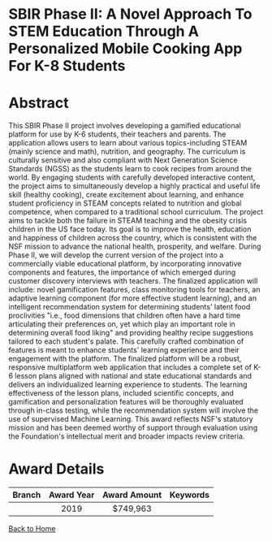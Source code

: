 
SBIR Phase II: A Novel Approach To STEM Education Through A Personalized Mobile Cooking App For K-8 Students
============================================================================================================

# Abstract


This SBIR Phase II project involves developing a gamified educational platform for use by K-6 students, their teachers and parents. The application allows users to learn about various topics-including STEAM (mainly science and math), nutrition, and geography. The curriculum is culturally sensitive and also compliant with Next Generation Science Standards (NGSS) as the students learn to cook recipes from around the world. By engaging students with carefully developed interactive content, the project aims to simultaneously develop a highly practical and useful life skill (healthy cooking), create excitement about learning, and enhance student proficiency in STEAM concepts related to nutrition and global competence, when compared to a traditional school curriculum. The project aims to tackle both the failure in STEAM teaching and the obesity crisis children in the US face today. Its goal is to improve the health, education and happiness of children across the country, which is consistent with the NSF mission to advance the national health, prosperity, and welfare. During Phase II, we will develop the current version of the project into a commercially viable educational platform, by incorporating innovative components and features, the importance of which emerged during customer discovery interviews with teachers. The finalized application will include: novel gamification features, class monitoring tools for teachers, an adaptive learning component (for more effective student learning), and an intelligent recommendation system for determining students' latent food proclivities "i.e., food dimensions that children often have a hard time articulating their preferences on, yet which play an important role in determining overall food liking" and providing healthy recipe suggestions tailored to each student's palate. This carefully crafted combination of features is meant to enhance students' learning experience and their engagement with the platform. The finalized platform will be a robust, responsive multiplatform web application that includes a complete set of K-6 lesson plans aligned with national and state educational standards and delivers an individualized learning experience to students. The learning effectiveness of the lesson plans, included scientific concepts, and gamification and personalization features will be thoroughly evaluated through in-class testing, while the recommendation system will involve the use of supervised Machine Learning. This award reflects NSF's statutory mission and has been deemed worthy of support through evaluation using the Foundation's intellectual merit and broader impacts review criteria.  

# Award Details

|Branch|Award Year|Award Amount|Keywords|
| :---: | :---: | :---: | :---: |
||2019|$749,963||
  
  


[Back to Home](https://github.com/chrischow/dod_sbir_awards/JT/#466)